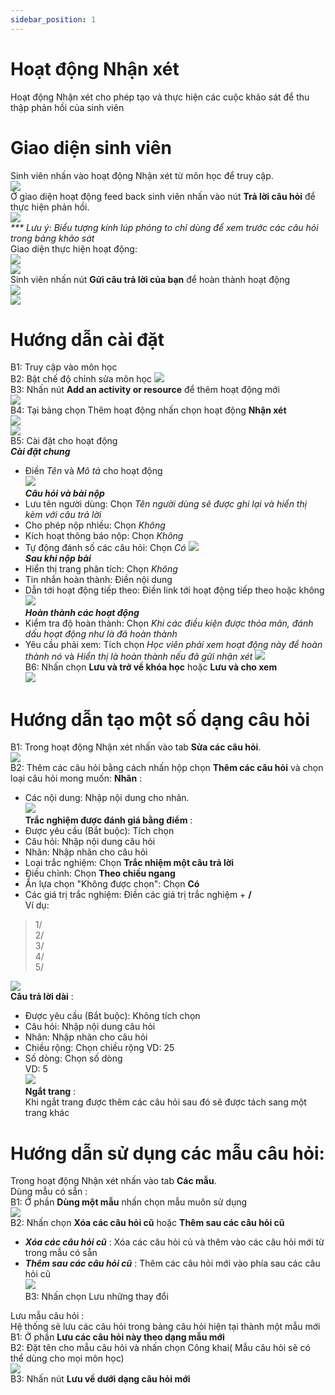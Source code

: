 ```yaml
---
sidebar_position: 1
---
```


# Hoạt động Nhận xét
Hoạt động Nhận xét cho phép tạo và thực hiện các cuộc khảo sát để thu thập phản hồi của sinh viên

# Giao diện sinh viên
Sinh viên nhấn vào hoạt động Nhận xét từ môn học để truy cập.  
![](/img/feedbacks_document/vi/vi-studentview-incourse.png)  
Ở giao diện hoạt động feed back sinh viên nhấn vào nút __Trả lời câu hỏi__ để thực hiện phản hồi.  
![](/img/feedbacks_document/vi/vi-studentview-activities.png)  
_*** Lưu ý: Biểu tượng kính lúp phóng to chỉ dùng để xem trước các câu hỏi trong bảng khảo sát_  
Giao diện thực hiện hoạt động:  
![](/img/feedbacks_document/vi/vi-studentview-doingactivities.png)  
![](/img/feedbacks_document/vi/vi-studentview-doingactivities2.png)  
Sinh viên nhấn nút __Gửi câu trả lời của bạn__ để hoàn thành hoạt động  
![](/img/feedbacks_document/vi/vi-studentview-activities-submit.png)  
![](/img/feedbacks_document/vi/vi-studentview-activities-finished.png)  

# Hướng dẫn cài đặt  
B1: Truy cập vào môn học  
B2: Bật chế độ chỉnh sửa môn học 
![](/img/feedbacks_document/vi/vi-feedbackeditor-step2.png)  
B3: Nhấn nút __Add an activity or resource__ để thêm hoạt động mới  
![](/img/feedbacks_document/vi/vi-feedbackeditor-step3.png)  
B4: Tại bảng chọn Thêm hoạt động nhấn chọn hoạt động __Nhận xét__  
![](/img/feedbacks_document/vi/vi-feedbackeditor-step4.png)  
![](/img/feedbacks_document/vi/vi-feedbackeditor-step4_1.png)  
B5: Cài đặt cho hoạt động  
__*Cài đặt chung*__  
+   Điền _Tên_ và _Mô tả_ cho hoạt động  
![](/img/feedbacks_document/vi/vi-feedbackeditor-step5_1.png)  
__*Câu hỏi và bài nộp*__  
+   Lưu tên người dùng: Chọn _Tên người dùng sẽ được ghi lại và hiển thị kèm với câu trả lời_
+   Cho phép nộp nhiều: Chọn _Không_  
+   Kích hoạt thông báo nộp: Chọn _Không_
+   Tự động đánh số các câu hỏi: Chọn _Có_ 
![](/img/feedbacks_document/vi/vi-feedbackeditor-step5_2.png)  
__*Sau khi nộp bài*__
+   Hiển thị trang phân tích: Chọn _Không_
+   Tin nhắn hoàn thành: Điền nội dung
+   Dẫn tới hoạt động tiếp theo: Điền link tới hoạt động tiếp theo hoặc không
![](/img/feedbacks_document/vi/vi-feedbackeditor-step5_3.png)  
__*Hoàn thành các hoạt động*__  
+   Kiểm tra độ hoàn thành: Chọn _Khi các điều kiện được thỏa mãn, đánh dấu hoạt động như là đã hoàn thành_  
+   Yêu cầu phải xem: Tích chọn _Học viên phải xem hoạt động này để hoàn thành nó_ và _Hiển thị là hoàn thành nếu đã gửi nhận xét_
![](/img/feedbacks_document/vi/vi-feedbackeditor-step5_4.png)  
B6: Nhấn chọn __Lưu và trở về khóa học__ hoặc __Lưu và cho xem__  
![](/img/feedbacks_document/vi/vi-feedbackeditor-step5_end.png)  

# Hướng dẫn tạo một số dạng câu hỏi  
B1: Trong hoạt động Nhận xét nhấn vào tab __Sửa các câu hỏi__.  
![](/img/feedbacks_document/vi/vi-feedback-addquestion-0.png)  
B2: Thêm các câu hỏi bằng cách nhấn hộp chọn __Thêm các câu hỏi__ và chọn loại câu hỏi mong muốn:
__Nhãn__ :  
+   Các nội dung: Nhập nội dung cho nhãn.  
![](/img/feedbacks_document/vi/vi-feedback-addquestion-label.png)  
__Trắc nghiệm được đánh giá bằng điểm__ :  
+   Được yêu cầu (Bắt buộc): Tích chọn
+   Câu hỏi: Nhập nội dung câu hỏi  
+   Nhãn: Nhập nhãn cho câu hỏi  
+   Loại trắc nghiệm: Chọn __Trắc nhiệm một câu trả lời__   
+   Điều chỉnh: Chọn __Theo chiều ngang__
+   Ẩn lựa chọn "Không được chọn": Chọn __Có__
+   Các giá trị trắc nghiệm: Điền các giá trị trắc nghiệm + __/__  
Ví dụ: 
>1/  
>2/  
>3/  
>4/  
>5/  

![](/img/feedbacks_document/vi/vi-feedback-addquestion-quiz.png)  
__Câu trả lời dài__ :   
+   Được yêu cầu (Bắt buộc): Không tích chọn
+   Câu hỏi: Nhập nội dung câu hỏi  
+   Nhãn: Nhập nhãn cho câu hỏi  
+   Chiều rộng: Chọn chiều rộng 
VD: 25  
+   Số dòng: Chọn số dòng  
VD: 5  
![](/img/feedbacks_document/vi/vi-feedback-addquestion-longtext.png)  
__Ngắt trang__ :  
Khi ngắt trang được thêm các câu hỏi sau đó sẽ được tách sang một trang khác  
  
# Hướng dẫn sử dụng các mẫu câu hỏi:  
Trong hoạt động Nhận xét nhấn vào tab __Các mẫu__.  
Dùng mẫu có sẵn :  
B1: Ở phần __Dùng một mẫu__ nhấn chọn mẫu muôn sử dụng  
![](/img/feedbacks_document/vi/vi-feedback-template-using.png)  
B2: Nhấn chọn __Xóa các câu hỏi cũ__ hoặc __Thêm sau các câu hỏi cũ__  
+   __*Xóa các câu hỏi cũ*__   : Xóa các câu hỏi củ và thêm vào các câu hỏi mới từ trong mẫu có sẵn  
+   ***Thêm sau các câu hỏi cũ***   : Thêm các câu hỏi mới vào phía sau các câu hỏi cũ  
![](/img/feedbacks_document/vi/vi-feedback-template-save.png)  
B3: Nhấn chọn Lưu những thay đổi  

Lưu mẫu câu hỏi :  
Hệ thống sẽ lưu các câu hỏi trong bảng câu hỏi hiện tại thành một mẫu mới  
B1: Ở phần __Lưu các câu hỏi này theo dạng mẫu mới__  
B2: Đặt tên cho mẫu câu hỏi và nhấn chọn Công khai( Mẫu câu hỏi sẽ có thể dùng cho mọi môn học)  
![](/img/feedbacks_document/vi/vi-feedback-template-create.png)  
B3: Nhấn nút __Lưu về dưới dạng câu hỏi mới__  

